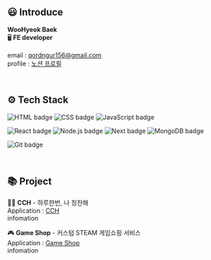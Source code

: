 ## 😃 **Introduce**
**WooHyeok Baek**<br>
🖥  **FE developer**<br>
<br>
email : qordngur156@gmail.com <br>
profile : <a href="https://lapis-bench-cc8.notion.site/Woohyeok-Baek-933015630cb34a349325fb4c7bd5e152?pvs=4">노션 프로필</a>

<br>

## ⚙️ **Tech Stack**


![HTML badge](https://img.shields.io/badge/HTML-E34F26?style=flat-square&logo=HTML&logoColor=white) ![CSS badge](https://img.shields.io/badge/CSS-1572B6?style=flat-square&logo=CSS&logoColor=white) ![JavaScript badge](https://img.shields.io/badge/Javascript-F7DF1E?style=flat-square&logo=javascript&logoColor=white)

![React badge](https://img.shields.io/badge/React-61DAFB?style=flat-square&logo=react&logoColor=white) ![Node.js badge](https://img.shields.io/badge/Node.js-339933?style=flat-square&logo=node.js&logoColor=white) ![Next badge](https://img.shields.io/badge/Next-000000?style=flat-square&logo=next.js&logoColor=white) ![MongoDB badge](https://img.shields.io/badge/MongoDB-47A248?style=flat-square&logo=mongoDB&logoColor=white)

![Git badge](https://img.shields.io/badge/Git-F05032?style=flat-square&logo=Git&logoColor=white)

<br>

## 📚 **Project**

🙋‍♀️ **CCH** - 하루한번, 나 칭찬해<br>
Application : <a href="https://web-cch-p8xrq2mlfs3c9q1.sel3.cloudtype.app">CCH</a><br>
infomation 
<br>

🎮 **Game Shop** -
커스텀 STEAM 게임쇼핑 서비스<br>
Application : <a href="https://woohyeok97.github.io">Game Shop</a><br>
infomation


